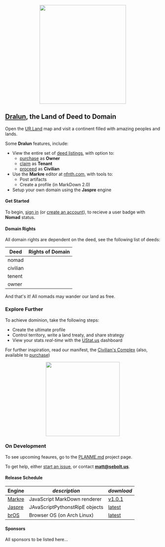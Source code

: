 
<p align="center"><img src="https://github.com/nfnth/res/raw/main/site/bird.png" width="280" height="320" /></p>
  
## [Dralun](https://dralun.com), the Land of Deed to Domain

Open the [UR.Land](https://ur.land) map and visit a continent filled with amazing peoples and lands. 

Some **Dralun** features, include:

- View the entire set of [deed listings](https://github.com/nfnth/nfnth/blob/master/doc/DEED.md), with option to:
  - [purchase]() as **Owner**
  - [claim]() as **Tenant**
  - [proceed]() as **Civilian**
- Use the **Markre** editor at [nfnth.com](https://nfnth.com), with tools to: 
  - Post artifacts
  - Create a profile (in MarkDown 2.0)
- Setup your own domain using the **Jaspre** engine

#### Get Started

To begin, [sign in]() (or [create an account]()), to recieve a user badge with **Nomad** status.

#### Domain Rights

All domain rights are dependent on the deed, see the following list of deeds:

|**Deed**|**Rights of Domain**|
|-|-|
|nomad||
|civilian||
|tenent||
|owner||
 
And that's it! All nomads may wander our land as free.

### Explore Further

To achieve dominion, take the following steps:

- Create the ultimate profile
- Control territory, write a land treaty, and share strategy
- View your stats *real-time* with the [UStat.us](https://ustat.us) dashboard
 
For further inspiration, read our manifest, the [Civilian's Complex](https://github.com/nfnth/nfnth/blob/master/doc/CC.md) (also, available to [purchase]())

<p align="center"><img src="https://github.com/nfnth/res/raw/main/site/fox.png" width="240" height="240" /></p>

### On Development

To see upcoming feaures, go to the [PLANME.md](https://github.com/users/nfnth/projects/3) project page.

To get help, either [start an issue](https://github.com/nfnth/nfnth/issues), or contact **matt@sebolt.us**.

#### Release Schedule

|**Engine**|*description*|*download*|
|-|-|-|
|[Markre](https://github.com/nfnth/nfnth/blob/master/doc/MATTDOWN.md)|JavaScript MarkDown renderer|[v1.0.1]()|
|[Jaspre]()|JAvaScriptPythonstRipE objects|[latest]()|
|[brOS](https://github.com/nfnth/nfnth/blob/master/doc/BROS.md)|Browser OS (on Arch Linux)|[latest]()|

#### Sponsors

All sponsors to be listed here...
